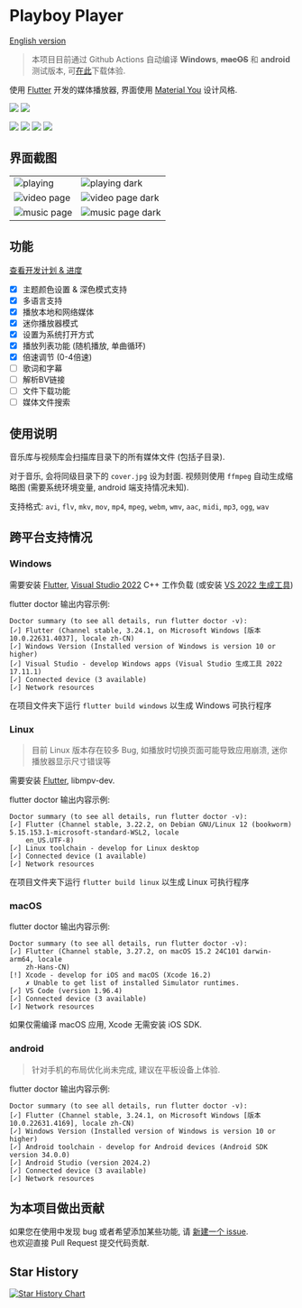 # Playboy Player

[English version](./README_en.md)

> 本项目目前通过 Github Actions 自动编译 **Windows**, ~~**macOS**~~ 和 **android** 测试版本, 可[在此](https://github.com/Playboy-Player/Playboy/actions)下载体验.

使用 [Flutter](https://flutter.dev/) 开发的媒体播放器, 界面使用 [Material You](https://m3.material.io/) 设计风格.

![](https://m3-markdown-badges.vercel.app/stars/7/2/Playboy-Player/Playboy)
![](https://m3-markdown-badges.vercel.app/issues/1/2/Playboy-Player/Playboy)

![](https://ziadoua.github.io/m3-Markdown-Badges/badges/Windows/windows3.svg)
![](https://ziadoua.github.io/m3-Markdown-Badges/badges/Linux/linux3.svg)
![](https://ziadoua.github.io/m3-Markdown-Badges/badges/macOS/macos3.svg)
![](https://ziadoua.github.io/m3-Markdown-Badges/badges/Android/android3.svg)

## 界面截图

<table>
  <tr>
    <td>
      <img src='./screenshots/screenshot4.png' alt="playing">
    </td>
    <td>
      <img src='./screenshots/screenshot1.png' alt="playing dark">
    </td>
  </tr>
  <tr>
    <td>
      <img src='./screenshots/screenshot5.png' alt="video page">
    </td>
    <td>
      <img src='./screenshots/screenshot2.png' alt="video page dark">
    </td>
  </tr>
  <tr>
    <td>
      <img src='./screenshots/screenshot6.png' alt="music page">
    </td>
    <td>
      <img src='./screenshots/screenshot3.png' alt="music page dark">
    </td>
  </tr>
</table>

## 功能

[查看开发计划 & 进度](https://github.com/orgs/Playboy-Player/projects/3)

- [x] 主题颜色设置 & 深色模式支持
- [x] 多语言支持
- [x] 播放本地和网络媒体
- [x] 迷你播放器模式
- [x] 设置为系统打开方式
- [x] 播放列表功能 (随机播放, 单曲循环)
- [x] 倍速调节 (0-4倍速)
- [ ] 歌词和字幕
- [ ] 解析BV链接
- [ ] 文件下载功能
- [ ] 媒体文件搜索

## 使用说明

音乐库与视频库会扫描库目录下的所有媒体文件 (包括子目录).

对于音乐, 会将同级目录下的 `cover.jpg` 设为封面.
视频则使用 `ffmpeg` 自动生成缩略图 (需要系统环境变量, android 端支持情况未知).

支持格式: `avi`, `flv`, `mkv`, `mov`, `mp4`, `mpeg`, `webm`, `wmv`, `aac`, `midi`, `mp3`, `ogg`, `wav`

## 跨平台支持情况

### Windows

需要安装 [Flutter](https://docs.flutter.dev/get-started/install/windows/desktop?tab=vscode), [Visual Studio 2022](https://visualstudio.microsoft.com/zh-hans/downloads/) C++ 工作负载 (或安装 [VS 2022 生成工具](https://aka.ms/vs/17/release/vs_BuildTools.exe))

flutter doctor 输出内容示例:

```
Doctor summary (to see all details, run flutter doctor -v):
[✓] Flutter (Channel stable, 3.24.1, on Microsoft Windows [版本 10.0.22631.4037], locale zh-CN)
[✓] Windows Version (Installed version of Windows is version 10 or higher)
[✓] Visual Studio - develop Windows apps (Visual Studio 生成工具 2022 17.11.1)
[✓] Connected device (3 available)
[✓] Network resources
```

在项目文件夹下运行 `flutter build windows` 以生成 Windows 可执行程序

### Linux

> 目前 Linux 版本存在较多 Bug, 如播放时切换页面可能导致应用崩溃, 迷你播放器显示尺寸错误等

需要安装 [Flutter](https://docs.flutter.dev/get-started/install/linux), libmpv-dev.

flutter doctor 输出内容示例:

```
Doctor summary (to see all details, run flutter doctor -v):
[✓] Flutter (Channel stable, 3.22.2, on Debian GNU/Linux 12 (bookworm) 5.15.153.1-microsoft-standard-WSL2, locale
    en_US.UTF-8)
[✓] Linux toolchain - develop for Linux desktop
[✓] Connected device (1 available)
[✓] Network resources 
```

在项目文件夹下运行 `flutter build linux` 以生成 Linux 可执行程序

### macOS

flutter doctor 输出内容示例:

```
Doctor summary (to see all details, run flutter doctor -v):
[✓] Flutter (Channel stable, 3.27.2, on macOS 15.2 24C101 darwin-arm64, locale
    zh-Hans-CN)
[!] Xcode - develop for iOS and macOS (Xcode 16.2)
    ✗ Unable to get list of installed Simulator runtimes.
[✓] VS Code (version 1.96.4)
[✓] Connected device (3 available)
[✓] Network resources
```

如果仅需编译 macOS 应用, Xcode 无需安装 iOS SDK.

### android

> 针对手机的布局优化尚未完成, 建议在平板设备上体验.

flutter doctor 输出内容示例:

```
Doctor summary (to see all details, run flutter doctor -v):
[✓] Flutter (Channel stable, 3.24.1, on Microsoft Windows [版本 10.0.22631.4169], locale zh-CN)
[✓] Windows Version (Installed version of Windows is version 10 or higher)
[✓] Android toolchain - develop for Android devices (Android SDK version 34.0.0)
[✓] Android Studio (version 2024.2)
[✓] Connected device (3 available)
[✓] Network resources
```

## 为本项目做出贡献

如果您在使用中发现 bug 或者希望添加某些功能, 请 [新建一个 issue](https://github.com/Playboy-Player/Playboy/issues/new).  
也欢迎直接 Pull Request 提交代码贡献.

## Star History

[![Star History Chart](https://api.star-history.com/svg?repos=Playboy-Player/Playboy&type=Date)](https://star-history.com/#Playboy-Player/Playboy&Date)